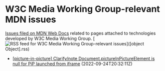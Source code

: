 # W3C Media Working Group-relevant MDN issues

[Issues filed on MDN Web Docs](https://github.com/mdn/content/issues) related to pages attached to technologies developed by W3C Media Working Group. [![RSS feed for W3C Media Working Group-relevant issues](https://www.w3.org/QA/2007/04/feed_icon)]([object Object].rss)

* [[picture-in-picture] Clarify/note Document.pictureInPictureElement is null for PiP launched from iframe](https://github.com/mdn/content/issues/21048) (2022-09-24T20:32:11Z)
  
